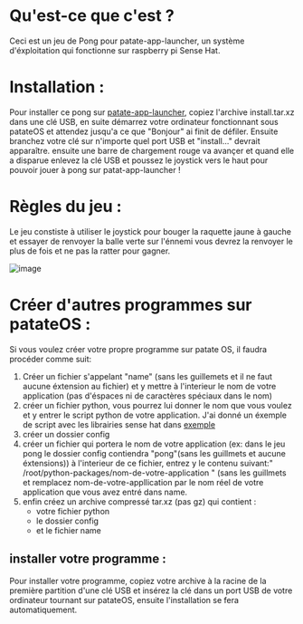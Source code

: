 # Qu'est-ce que c'est ?
Ceci est un jeu de Pong pour patate-app-launcher, un système d'éxploitation qui fonctionne sur raspberry pi Sense Hat.

# Installation :
Pour installer ce pong sur [patate-app-launcher](https://github.com/AstralArchitect/patate-app-launcher/), copiez l'archive install.tar.xz dans une clé USB, en suite démarrez votre ordinateur fonctionnant sous patateOS et attendez jusqu'a ce que "Bonjour" ai finit de défiler. Ensuite branchez votre clé sur n'importe quel port USB et "install..." devrait apparaître. ensuite une barre de chargement rouge va avançer et quand elle a disparue enlevez la clé USB et poussez le joystick vers le haut pour pouvoir jouer à pong sur patat-app-launcher  !

# Règles du jeu : 
Le jeu constiste à utiliser le joystick pour bouger la raquette jaune à gauche et essayer de renvoyer la balle verte sur l'énnemi vous devrez la renvoyer le plus de fois et ne pas la ratter pour gagner.


![image](https://github.com/AstralArchitect/pong-patate-app-launcher/assets/154975712/490df7b8-8bb8-4ab1-b08a-24ce0222e168)

# Créer d'autres programmes sur patateOS :
Si vous voulez créer votre propre programme sur patate OS, il faudra procéder comme suit:
  1. Créer un fichier s'appelant "name" (sans les guillemets et il ne faut aucune éxtension au fichier) et y mettre à l'interieur le nom de votre application (pas d'éspaces ni de caractères spéciaux dans le nom)
  2. créer un fichier python, vous pourrez lui donner le nom que vous voulez et y entrer le script python de votre application. J'ai donné un éxemple de script avec les librairies sense hat dans [exemple](https://github.com/AstralArchitect/pong-patateOS/blob/main/exemple/exemple.py)
  3. créer un dossier config
  4. créer un fichier qui portera le nom de votre application (ex: dans le jeu pong le dossier config contiendra "pong"(sans les guillmets et aucune éxtensions)) à l'interieur de ce fichier, entrez y le contenu suivant:" /root/python-packages/nom-de-votre-application " (sans les guillmets et remplacez nom-de-votre-appllication par le nom réel de votre application que vous avez entré dans name.
  6. enfin créez un archive compressé tar.xz (pas gz) qui contient :
       - votre fichier python
       - le dossier config
       - et le fichier name
## installer votre programme : 
Pour installer votre programme, copiez votre archive à la racine de la première partition d'une clé USB et insérez la clé dans un port USB de votre ordinateur tournant sur patateOS, ensuite l'installation se fera automatiquement.
